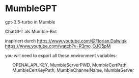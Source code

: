# MumbleGPT
gpt-3.5-turbo in Mumble

ChatGPT als Mumble-Bot

inspiriert durch https://www.youtube.com/@Florian.Dalwigk
https://www.youtube.com/watch?v=R3mo_OJO5pM

you will need to export all these environment variables:
<ol>
OPENAI_API_KEY, MumbleServerPWD, MumbleCertPath, MumbleCertKeyPath, MumbleChannelName, MumbleServer
</ol>
